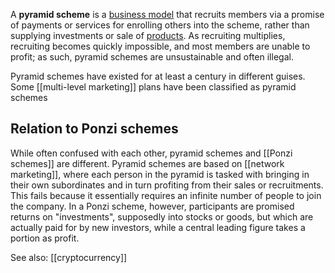 A **pyramid scheme** is a [business model](https://en.wikipedia.org/wiki/Business_model "Business model") that recruits members via a promise of payments or services for enrolling others into the scheme, rather than supplying investments or sale of [products](https://en.wikipedia.org/wiki/Product_(business) "Product (business)"). As recruiting multiplies, recruiting becomes quickly impossible, and most members are unable to profit; as such, pyramid schemes are unsustainable and often illegal.

Pyramid schemes have existed for at least a century in different guises. Some [[multi-level marketing]] plans have been classified as pyramid schemes


## Relation to Ponzi schemes

While often confused with each other, pyramid schemes and [[Ponzi schemes]] are different. Pyramid schemes are based on [[network marketing]], where each person in the pyramid is tasked with bringing in their own subordinates and in turn profiting from their sales or recruitments. This fails because it essentially requires an infinite number of people to join the company. In a Ponzi scheme, however, participants are promised returns on "investments", supposedly into stocks or goods, but which are actually paid for by new investors, while a central leading figure takes a portion as profit.

See also: [[cryptocurrency]]